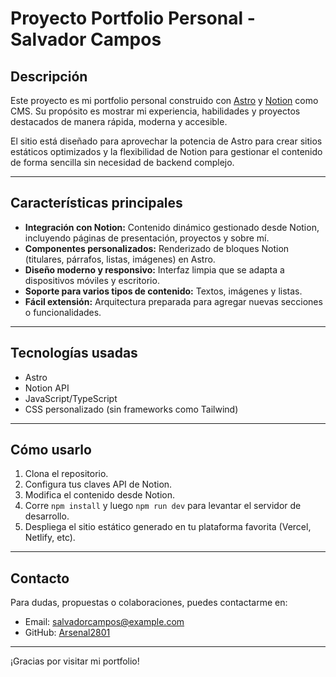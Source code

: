 # Proyecto Portfolio Personal - Salvador Campos

## Descripción

Este proyecto es mi portfolio personal construido con [Astro](https://astro.build/) y [Notion](https://www.notion.so/) como CMS. Su propósito es mostrar mi experiencia, habilidades y proyectos destacados de manera rápida, moderna y accesible.

El sitio está diseñado para aprovechar la potencia de Astro para crear sitios estáticos optimizados y la flexibilidad de Notion para gestionar el contenido de forma sencilla sin necesidad de backend complejo.

---

## Características principales

- **Integración con Notion:** Contenido dinámico gestionado desde Notion, incluyendo páginas de presentación, proyectos y sobre mí.
- **Componentes personalizados:** Renderizado de bloques Notion (titulares, párrafos, listas, imágenes) en Astro.
- **Diseño moderno y responsivo:** Interfaz limpia que se adapta a dispositivos móviles y escritorio.
- **Soporte para varios tipos de contenido:** Textos, imágenes y listas.
- **Fácil extensión:** Arquitectura preparada para agregar nuevas secciones o funcionalidades.

---

## Tecnologías usadas

- Astro
- Notion API
- JavaScript/TypeScript
- CSS personalizado (sin frameworks como Tailwind)

---

## Cómo usarlo

1. Clona el repositorio.
2. Configura tus claves API de Notion.
3. Modifica el contenido desde Notion.
4. Corre `npm install` y luego `npm run dev` para levantar el servidor de desarrollo.
5. Despliega el sitio estático generado en tu plataforma favorita (Vercel, Netlify, etc).

---

## Contacto

Para dudas, propuestas o colaboraciones, puedes contactarme en:

- Email: salvadorcampos@example.com  
- GitHub: [Arsenal2801](https://github.com/Arsenal2801)

---

¡Gracias por visitar mi portfolio!

